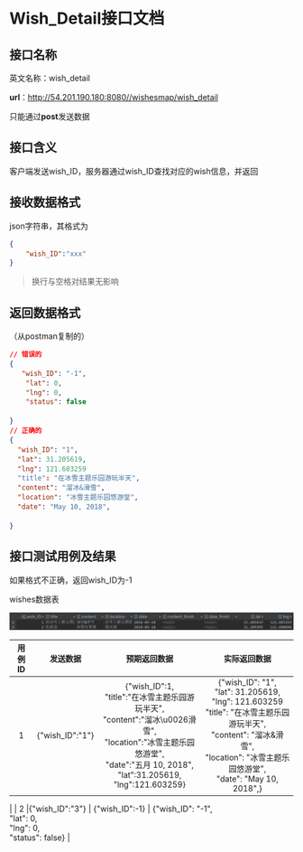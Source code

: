 # Wish_Detail接口文档

## 接口名称

英文名称：wish_detail

**url**：http://54.201.190.180:8080//wishesmap/wish_detail

只能通过**post**发送数据

## 接口含义

客户端发送wish_ID，服务器通过wish_ID查找对应的wish信息，并返回



## 接收数据格式

json字符串，其格式为

```json
{
	"wish_ID":"xxx"
}
```

> 换行与空格对结果无影响

## 返回数据格式

（从postman复制的）

```json
// 错误的
{
   "wish_ID": "-1",
    "lat": 0,
    "lng": 0,
    "status": false

}
// 正确的
{
  "wish_ID": "1",
  "lat": 31.205619,
  "lng": 121.603259
  "title": "在冰雪主题乐园游玩半天",
  "content": "溜冰&滑雪",
  "location": "冰雪主题乐园悠游堂",
  "date": "May 10, 2018",
  
}
```

## 接口测试用例及结果

如果格式不正确，返回wish_ID为-1

wishes数据表

![users数据](wishes表.png)

| 用例ID |   发送数据    |                         预期返回数据                         |                         实际返回数据                         |
| :----: | :-----------: | :----------------------------------------------------------: | :----------------------------------------------------------: |
|   1    | {"wish_ID":"1"} | {"wish_ID":1,<br />"title":"在冰雪主题乐园游玩半天",<br />"content":"溜冰\u0026滑雪",<br />"location":"冰雪主题乐园悠游堂",<br />"date":"五月 10, 2018",<br />"lat":31.205619,<br />"lng":121.603259} | {"wish_ID": "1",<br />"lat": 31.205619,<br />"lng": 121.603259<br />"title": "在冰雪主题乐园游玩半天",<br />"content": "溜冰&滑雪",<br />"location": "冰雪主题乐园悠游堂",<br />"date": "May 10, 2018",} 
|
|   2    |{"wish_ID":"3"} | {"wish_ID":-1} | {"wish_ID": "-1",<br />"lat": 0,<br />"lng": 0,<br />"status": false} |

